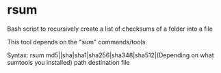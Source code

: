 # rsum
Bash script to recursively create a list of checksums of a folder into a file

This tool depends on the "<hash>sum" commands/tools.

Syntax:
rsum md5||sha|sha1|sha256|sha348|sha512|(Depending on what sumtools you installed) path destination file
